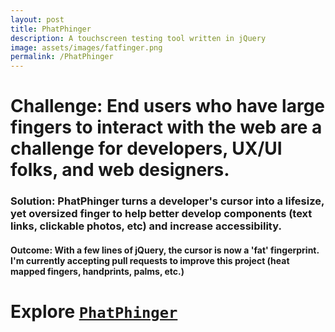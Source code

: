 ```yaml
---
layout: post
title: PhatPhinger 
description: A touchscreen testing tool written in jQuery
image: assets/images/fatfinger.png
permalink: /PhatPhinger
---
```


# Challenge: End users who have large fingers to interact with the web are a challenge for developers, UX/UI folks, and web designers. #


### Solution: PhatPhinger turns a developer's cursor into a lifesize, yet oversized finger to help better develop components (text links, clickable photos, etc) and increase accessibility. ###


#### Outcome: With a few lines of jQuery, the cursor is now a 'fat' fingerprint. I'm currently accepting pull requests to improve this project (heat mapped fingers, handprints, palms, etc.)  ####

# Explore [`PhatPhinger`](https://realtoughcandy.github.io/PhatPhinger/) #
